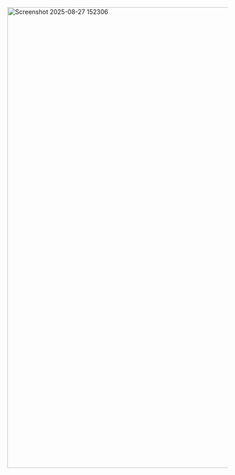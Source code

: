<img width="1490" height="1054" alt="Screenshot 2025-08-27 152306" src="https://github.com/user-attachments/assets/c12f6ef6-5dde-45aa-b4d6-4e3537a681b2" />

